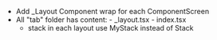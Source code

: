 * Add _Layout Component wrap for each ComponentScreen
* All "tab" folder has content:
        - _layout.tsx
        - index.tsx
    + stack in each layout use MyStack instead of Stack